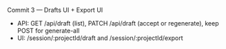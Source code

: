 Commit 3 — Drafts UI + Export UI
- API: GET /api/draft (list), PATCH /api/draft (accept or regenerate), keep POST for generate-all
- UI: /session/:projectId/draft and /session/:projectId/export

